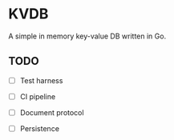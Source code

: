 # KVDB

A simple in memory key-value DB written in Go.

## TODO
- [ ] Test harness
- [ ] CI pipeline
- [ ] Document protocol
- [ ] Persistence

